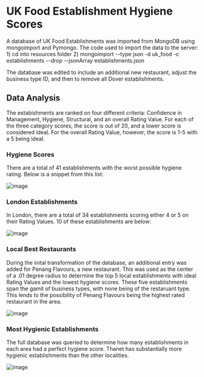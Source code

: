 # UK Food Establishment Hygiene Scores

A database of UK Food Establishments was imported from MongoDB using mongoimport and Pymongo. The code used to import the data to the server: 1) cd into resources folder 2) mongoimport --type json -d uk_food -c establishments --drop --jsonArray establishments.json

The database was edited to include an additional new restaurant, adjust the business type ID, and then to remove all Dover establishments. 

## Data Analysis

The estabishments are ranked on four different criteria: Confidence in Management, Hygiene, Structural, and an overall Rating Value. For each of the three category scores, the score is out of 20, and a lower score is considered ideal. For the overall Rating Value, however, the score is 1-5 with a 5 being ideal.

### Hygiene Scores

There are a total of 41 establishments with the worst possible hygiene rating. Below is a snippet from this list:

![image](https://user-images.githubusercontent.com/116215793/226116177-ae373104-3e68-4d97-b2ae-2277fda2f27b.png)

### London Establishments

In London, there are a total of 34 establishments scoring either 4 or 5 on their Rating Values. 10 of these establishments are below:

![image](https://user-images.githubusercontent.com/116215793/226116366-97857331-35a1-4a09-bfe5-1948bff4de41.png)

### Local Best Restaurants

During the inital transformation of the database, an additional entry was added for Penang Flavours, a new restaurant. This was used as the center of a .01 degree radius to determine the top 5 local establishments with ideal Rating Values and the lowest hygiene scores. These five establishments span the gamit of business types, with none being of the restaruant type. This lends to the possibility of Penang Flavours being the highest rated restaurant in the area.

![image](https://user-images.githubusercontent.com/116215793/226116572-6a54c453-8703-435b-9264-f773eb6b60d6.png)

### Most Hygienic Establishments

The full database was queried to determine how many establishments in each area had a perfect hygiene score. Thanet has substantially more hygienic establishments than the other localities. 

![image](https://user-images.githubusercontent.com/116215793/226116721-3bc1aed1-26ba-4aaf-80e3-d6171bd55c9b.png)
